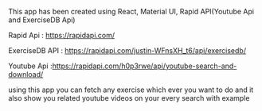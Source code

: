 This app has been created using 
React, Material UI, Rapid API(Youtube Api and ExerciseDB Api)

Rapid Api : https://rapidapi.com/


ExerciseDB API : https://rapidapi.com/justin-WFnsXH_t6/api/exercisedb/



Youtube Api :https://rapidapi.com/h0p3rwe/api/youtube-search-and-download/

using this app you can fetch any exercise which ever you want to do and it also show you related youtube videos on your every search  with example
